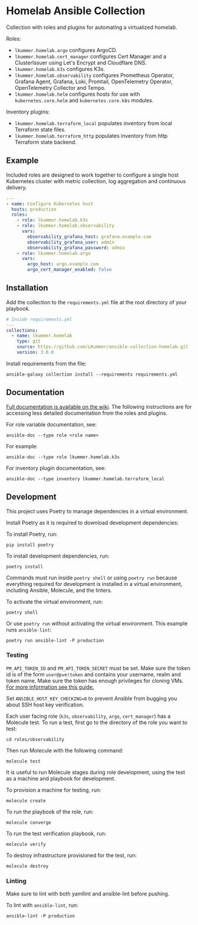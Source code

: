 # Homelab Ansible Collection

Collection with roles and plugins for automating a virtualized homelab.

Roles:

- `lkummer.homelab.argo` configures ArgoCD.
- `lkummer.homelab.cert_manager` configures Cert Manager and a ClusterIssuer using Let's Encrypt and Cloudflare DNS.
- `lkummer.homelab.k3s` configures K3s.
- `lkummer.homelab.observability` configures Prometheus Operator, Grafana Agent, Grafana, Loki, Promtail, OpenTelemetry Operator, OpenTelemetry Collector and Tempo.
- `lkummer.homelab.helm` configures hosts for use with `kubernetes.core.helm` and `kubernetes.core.k8s` modules.

Inventory plugins:

- `lkummer.homelab.terraform_local` populates inventory from local Terraform state files.
- `lkummer.homelab.terraform_http` populates inventory from http Terraform state backend.

## Example

Included roles are designed to work together to configure a single host Kubernetes cluster with metric collection, log aggregation and continuous delivery.

```yaml
---
- name: Configure Kubernetes host
  hosts: production
  roles:
    - role: lkummer.homelab.k3s
    - role: lkummer.homelab.observability
      vars:
        observability_grafana_host: grafana.example.com
        observability_grafana_user: admin
        observability_grafana_password: admin
    - role: lkummer.homelab.argo
      vars:
        argo_host: argo.example.com
        argo_cert_manager_enabled: false
```

## Installation

Add the collection to the `requirements.yml` file at the root directory of your playbook.

```yaml
# Inside requirements.yml
---
collections:
  - name: lkummer.homelab
    type: git
    source: https://github.com/LKummer/ansible-collection-homelab.git
    version: 3.0.0
```

Install requirements from the file:

```
ansible-galaxy collection install --requirements requirements.yml
```

## Documentation

[Full documentation is available on the wiki](https://homelab.pages.houseofkummer.com/devops/wiki/).
The following instructions are for accessing less detailed documentation from the roles and plugins.

For role variable documentation, see:

```
ansible-doc --type role <role name>
```

For example:

```
ansible-doc --type role lkummer.homelab.k3s
```

For inventory plugin documentation, see:

```
ansible-doc --type inventory lkummer.homelab.terraform_local
```

## Development

This project uses Poetry to manage dependencies in a virtual environment.

Install Poetry as it is required to download development dependencies:

To install Poetry, run:

```
pip install poetry
```

To install development dependencies, run:

```
poetry install
```

Commands must run inside `poetry shell` or using `poetry run` because everything required for
development is installed in a virtual environment, including Ansible, Molecule, and the linters.

To activate the virtual environment, run:

```
poetry shell
```

Or use `poetry run` without activating the virtual environment.
This example runs `ansible-lint`:

```
poetry run ansible-lint -P production
```

### Testing

`PM_API_TOKEN_ID` and `PM_API_TOKEN_SECRET` must be set.
Make sure the token id is of the form `user@pve!token` and contains your username, realm and token name.
Make sure the token has enough privileges for cloning VMs.
[For more information see this guide.](https://homelab.pages.houseofkummer.com/devops/wiki/how-to/proxmox-api-tokens/)

Set `ANSIBLE_HOST_KEY_CHECKING=0` to prevent Ansible from bugging you about SSH host key verification.

Each user facing role (`k3s`, `observability`, `argo`, `cert_manager`) has a Molecule test.
To run a test, first go to the directory of the role you want to test:

```
cd roles/observability
```

Then run Molecule with the following command:

```
molecule test
```

It is useful to run Molecule stages during role development, using the test as a machine and playbook for development.

To provision a machine for testing, run:

```
molecule create
```

To run the playbook of the role, run:

```
molecule converge
```

To run the test verification playbook, run:

```
molecule verify
```

To destroy infrastructure provisioned for the test, run:

```
molecule destroy
```

### Linting

Make sure to lint with both yamllint and ansible-lint before pushing.

To lint with `ansible-lint`, run:

```
ansible-lint -P production
```
